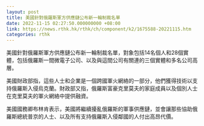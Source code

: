 ```yaml
---
layout: post
title: 美國針對俄羅斯軍方供應鏈公布新一輪制裁名單
date: 2022-11-15 02:27:50.000000000 +08:00
link: https://news.rthk.hk/rthk/ch/component/k2/1675588-20221115.htm
categories: rthk
---
```


美國針對俄羅斯軍方供應鏈公布新一輪制裁名單，對象包括14名個人和28個實體，包括俄羅斯一間微電子公司、以及與這間公司有關連的三個實體和多名公司高層。

美國財政部指，這些人士和企業是一個跨國軍火網絡的一部分，他們獲得技術以支持俄羅斯入侵烏克蘭。財政部又指，俄羅斯富豪克里莫夫的家庭成員以及個別人士在克里莫夫的軍火網絡中提供融資。

美國國務卿布林肯表示，美國將繼續擾亂俄羅斯的軍事供應鏈，並會讓那些協助俄羅斯總統普京的人士、以及所有支持俄羅斯入侵鄰國的人付出高昂代價。
